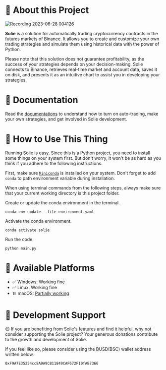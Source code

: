 # 🚪 About this Project

![Recording 2023-06-28 004126](https://github.com/cunarist/solie/assets/66480156/8521df2b-a315-4e00-8963-1db287e0c8ce)

**Solie** is a solution for automatically trading cryptocurrency contracts in the futures markets of Binance. It allows you to create and customize your own trading strategies and simulate them using historical data with the power of Python.

Please note that this solution does not guarantee profitability, as the success of your strategies depends on your decision-making. Solie connects to Binance, retrieves real-time market and account data, saves it on disk, and presents it as an intuitive chart to assist you in developing your strategies.

# 📖 Documentation

Read the [documentations](https://cunarist.com/docs/solie/about) to understand how to turn on auto-trading, make your own strategies, and get involved in Solie development.

# 🛞 How to Use This Thing

Running Solie is easy. Since this is a Python project, you need to install some things on your system first. But don't worry, it won't be as hard as you think if you adhere to the following instructions.

First, make sure [`Miniconda`](https://docs.conda.io/en/latest/miniconda.html) is installed on your system. Don't forget to add `conda` to path environment variable during installation.

When using terminal commands from the following steps, always make sure that your current working directory is this project folder.

Create or update the conda environment in the terminal.

```
conda env update --file environment.yaml
```

Activate the conda environment.

```
conda activate solie
```

Run the code.

```
python main.py
```

# 📖 Available Platforms

- ✅ Windows: Working fine
- ✅ Linux: Working fine
- ⏸️ macOS: [Partially working](https://github.com/cunarist/solie/issues/87)

# 🚪 Development Support

😉 If you are benefiting from Solie's features and find it helpful, why not consider supporting the Solie project? Your generous donations contribute to the growth and development of Solie.

If you feel like so, please consider using the BUSD(BSC) wallet address written below.

```
0xF9A7E35254cc8A9A9C811849CAF672F10fAB7366
```
